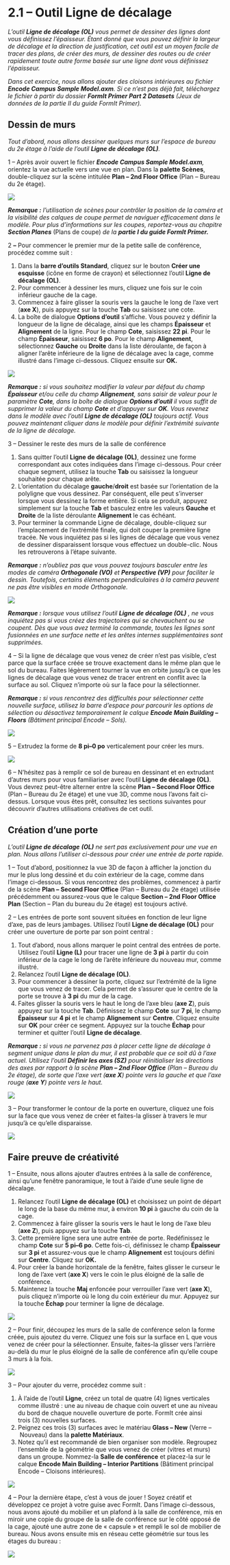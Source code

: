 # 2.1 – Outil Ligne de décalage

_L’outil_ _**Ligne de décalage (OL)**_ _vous permet de dessiner des lignes dont vous définissez l’épaisseur. Étant donné que vous pouvez définir la largeur de décalage et la direction de justification, cet outil est un moyen facile de tracer des plans, de créer des murs, de dessiner des routes ou de créer rapidement toute autre forme basée sur une ligne dont vous définissez l’épaisseur._

_Dans cet exercice, nous allons ajouter des cloisons intérieures au fichier_ _**Encode Campus Sample Model.axm**. Si ce n’est pas déjà fait, téléchargez le fichier à partir du dossier_ _**FormIt Primer Part 2 Datasets** (Jeux de données de la partie II du guide FormIt Primer)._

## Dessin de murs

_Tout d’abord, nous allons dessiner quelques murs sur l’espace de bureau du 2e étage à l’aide de l’outil __**Ligne de décalage (OL)**__._

1 – Après avoir ouvert le fichier _**Encode Campus Sample Model.axm**,_ orientez la vue actuelle vers une vue en plan. Dans la **palette Scènes**, double-cliquez sur la scène intitulée **Plan – 2nd Floor Office** (Plan – Bureau du 2e étage).

![](<../../.gitbook/assets/0\_orienting-view\_annotated\_edited\_edited-again (1).png>)

_**Remarque :**_ _l’utilisation de scènes pour contrôler la position de la caméra et la visibilité des calques de coupe permet de naviguer efficacement dans le modèle. Pour plus d’informations sur les coupes, reportez-vous au chapitre_ _**Section Planes**_ (Plans de coupe) _de la **partie I du guide FormIt Primer.**_

2 _**–**_ Pour commencer le premier mur de la petite salle de conférence, procédez comme suit :

1. Dans la **barre d’outils Standard**, cliquez sur le bouton **Créer une esquisse** (icône en forme de crayon) et sélectionnez l’outil **Ligne de décalage (OL)**.
2. Pour commencer à dessiner les murs, cliquez une fois sur le coin inférieur gauche de la cage.
3. Commencez à faire glisser la souris vers la gauche le long de l’axe vert (**axe X**), puis appuyez sur la touche **Tab** ou saisissez une cote.
4. La boîte de dialogue **Options d’outil** s’affiche. Vous pouvez y définir la longueur de la ligne de décalage, ainsi que les champs **Épaisseur** et **Alignement** de la ligne. Pour le champ **Cote**, saisissez **22 pi**. Pour le champ **Épaisseur**, saisissez **6 po**. Pour le champ **Alignement**, sélectionnez **Gauche** ou **Droite** dans la liste déroulante, de façon à aligner l’arête inférieure de la ligne de décalage avec la cage, comme illustré dans l’image ci-dessous. Cliquez ensuite sur **OK.**

![](../../.gitbook/assets/1\_first-offset-line\_combined\_annotated\_edited.png)

_**Remarque :**_ _si vous souhaitez modifier la valeur par défaut du champ_ _**Épaisseur**_ _et/ou celle du champ_ _**Alignement**, sans saisir de valeur pour le paramètre_ _**Cote**,_ _dans la boîte de dialogue_ _**Options d’outil**_ _il vous suffit de supprimer la valeur du champ_ _**Cote**_ _et d’appuyer sur_ _**OK**. Vous revenez dans le modèle avec l’outil_ _**Ligne de décalage (OL)**_ _toujours actif. Vous pouvez maintenant cliquer dans le modèle pour définir l’extrémité suivante de la ligne de décalage._

3 – Dessiner le reste des murs de la salle de conférence

1. Sans quitter l’outil **Ligne de décalage (OL)**, dessinez une forme correspondant aux cotes indiquées dans l’image ci-dessous. Pour créer chaque segment, utilisez la touche **Tab** ou saisissez la longueur souhaitée pour chaque arête.
2. L’orientation du décalage **gauche**/**droit** est basée sur l’orientation de la polyligne que vous dessinez. Par conséquent, elle peut s’inverser lorsque vous dessinez la forme entière. Si cela se produit, appuyez simplement sur la touche **Tab** et basculez entre les valeurs **Gauche** et **Droite** de la liste déroulante **Alignement** le cas échéant.
3. Pour terminer la commande Ligne de décalage, double-cliquez sur l’emplacement de l’extrémité finale, qui doit couper la première ligne tracée. Ne vous inquiétez pas si les lignes de décalage que vous venez de dessiner disparaissent lorsque vous effectuez un double-clic. Nous les retrouverons à l’étape suivante.

_**Remarque :**_ _n’oubliez pas que vous pouvez toujours basculer entre les modes de caméra_ _**Orthogonale (VO)**_ _et_ _**Perspective (VP)**_ _pour faciliter le dessin. Toutefois, certains éléments perpendiculaires à la caméra peuvent ne pas être visibles en mode Orthogonale._

![](<../../.gitbook/assets/2 (10).png>)

_**Remarque :**_ _lorsque vous utilisez l’outil_ _**Ligne de décalage (OL)**_ _, ne vous inquiétez pas si vous créez des trajectoires qui se chevauchent ou se coupent. Dès que vous avez terminé la commande, toutes les lignes sont fusionnées en une surface nette et les arêtes internes supplémentaires sont supprimées._

4 – Si la ligne de décalage que vous venez de créer n’est pas visible, c’est parce que la surface créée se trouve exactement dans le même plan que le sol du bureau. Faites légèrement tourner la vue en orbite jusqu’à ce que les lignes de décalage que vous venez de tracer entrent en conflit avec la surface au sol. Cliquez n’importe où sur la face pour la sélectionner.

_**Remarque :**_ _si vous rencontrez des difficultés pour sélectionner cette nouvelle surface, utilisez la barre d’espace pour parcourir les options de sélection ou désactivez temporairement le calque_ _**Encode Main Building – Floors**_ _(Bâtiment principal Encode – Sols)._

![](<../../.gitbook/assets/3 (14).png>)

5 – Extrudez la forme de **8 pi–0 po** verticalement pour créer les murs.

![](<../../.gitbook/assets/4 (15).png>)

6 – N’hésitez pas à remplir ce sol de bureau en dessinant et en extrudant d’autres murs pour vous familiariser avec l’outil **Ligne de décalage (OL)**. Vous devrez peut-être alterner entre la scène **Plan – Second Floor Office** (Plan – Bureau du 2e étage) et une vue 3D, comme nous l’avons fait ci-dessus. Lorsque vous êtes prêt, consultez les sections suivantes pour découvrir d’autres utilisations créatives de cet outil.

## Création d’une porte

_L’outil_ _**Ligne de décalage**_ _**(OL)**_ _ne sert pas exclusivement pour une vue en plan. Nous allons l’utiliser ci-dessous pour créer une entrée de porte rapide._

1 – Tout d’abord, positionnez la vue 3D de façon à afficher la jonction du mur le plus long dessiné et du coin extérieur de la cage, comme dans l’image ci-dessous. Si vous rencontrez des problèmes, commencez à partir de la scène **Plan – Second Floor Office** (Plan – Bureau du 2e étage) utilisée précédemment ou assurez-vous que le calque **Section – 2nd Floor Office Plan** (Section – Plan du bureau du 2e étage) est toujours activé.

2 – Les entrées de porte sont souvent situées en fonction de leur ligne d’axe, pas de leurs jambages. Utilisez l’outil **Ligne de décalage (OL)** pour créer une ouverture de porte par son point central :

1. Tout d’abord, nous allons marquer le point central des entrées de porte. Utilisez l’outil **Ligne (L)** pour tracer une ligne de **3 pi** à partir du coin inférieur de la cage le long de l’arête inférieure du nouveau mur, comme illustré.
2. Relancez l’outil **Ligne de décalage (OL)**.
3. Pour commencer à dessiner la porte, cliquez sur l’extrémité de la ligne que vous venez de tracer. Cela permet de s’assurer que le centre de la porte se trouve à **3 pi** du mur de la cage.
4. Faites glisser la souris vers le haut le long de l’axe bleu (**axe Z**), puis appuyez sur la touche **Tab**. Définissez le champ **Cote** sur **7 pi**, le champ **Épaisseur** sur **4 pi** et le champ **Alignement** sur **Centre**. Cliquez ensuite sur **OK** pour créer ce segment. Appuyez sur la touche **Échap** pour terminer et quitter l’outil **Ligne de décalage**.

_**Remarque :**_ _si vous ne parvenez pas à placer cette ligne de décalage à segment unique dans le plan du mur, il est probable que ce soit dû à l’axe actuel. Utilisez l’outil_ _**Définir les axes (SZ)**_ _pour réinitialiser les directions des axes par rapport à la scène __**Plan – 2nd Floor Office**__ (Plan – Bureau du 2e étage), de sorte que l’axe vert (**axe X**) pointe vers la gauche et que l’axe rouge (**axe Y**) pointe vers le haut._

![](<../../.gitbook/assets/5 (8).png>)

3 – Pour transformer le contour de la porte en ouverture, cliquez une fois sur la face que vous venez de créer et faites-la glisser à travers le mur jusqu’à ce qu’elle disparaisse.

![](<../../.gitbook/assets/6 (5).png>)

## Faire preuve de créativité

1 – Ensuite, nous allons ajouter d’autres entrées à la salle de conférence, ainsi qu’une fenêtre panoramique, le tout à l’aide d’une seule ligne de décalage.

1. Relancez l’outil **Ligne de décalage (OL)** et choisissez un point de départ le long de la base du même mur, à environ **10 pi** à gauche du coin de la cage.
2. Commencez à faire glisser la souris vers le haut le long de l’axe bleu (**axe Z**), puis appuyez sur la touche **Tab**.
3. Cette première ligne sera une autre entrée de porte. Redéfinissez le champ **Cote** sur **5 pi–6 po**. Cette fois-ci, définissez le champ **Épaisseur** sur **3 pi** et assurez-vous que le champ **Alignement** est toujours défini sur **Centre**. Cliquez sur **OK.**
4. Pour créer la bande horizontale de la fenêtre, faites glisser le curseur le long de l’axe vert (**axe X**) vers le coin le plus éloigné de la salle de conférence.
5. Maintenez la touche **Maj** enfoncée pour verrouiller l’axe vert (**axe X**), puis cliquez n’importe où le long du coin extérieur du mur. Appuyez sur la touche **Échap** pour terminer la ligne de décalage.

![](<../../.gitbook/assets/7 (6).png>)

2 – Pour finir, découpez les murs de la salle de conférence selon la forme créée, puis ajoutez du verre. Cliquez une fois sur la surface en L que vous venez de créer pour la sélectionner. Ensuite, faites-la glisser vers l’arrière au-delà du mur le plus éloigné de la salle de conférence afin qu’elle coupe 3 murs à la fois.

![](<../../.gitbook/assets/8 (2).png>)

3 – Pour ajouter du verre, procédez comme suit :

1. À l’aide de l’outil **Ligne**, créez un total de quatre (4) lignes verticales comme illustré : une au niveau de chaque coin ouvert et une au niveau du bord de chaque nouvelle ouverture de porte. FormIt crée ainsi trois (3) nouvelles surfaces.
2. Peignez ces trois (3) surfaces avec le matériau **Glass – New** (Verre – Nouveau) dans la **palette Matériaux**.
3. Notez qu’il est recommandé de bien organiser son modèle. Regroupez l’ensemble de la géométrie que vous venez de créer (vitres et murs) dans un groupe. Nommez-la **Salle de conférence** et placez-la sur le calque **Encode Main Building – Interior Partitions** (Bâtiment principal Encode – Cloisons intérieures).

![](<../../.gitbook/assets/9 (4).png>)

4 – Pour la dernière étape, c’est à vous de jouer ! Soyez créatif et développez ce projet à votre guise avec FormIt. Dans l’image ci-dessous, nous avons ajouté du mobilier et un plafond à la salle de conférence, mis en miroir une copie du groupe de la salle de conférence sur le côté opposé de la cage, ajouté une autre zone de « capsule » et rempli le sol de mobilier de bureau. Nous avons ensuite mis en réseau cette géométrie sur tous les étages du bureau :

![](../../.gitbook/assets/10\_finished.png)
